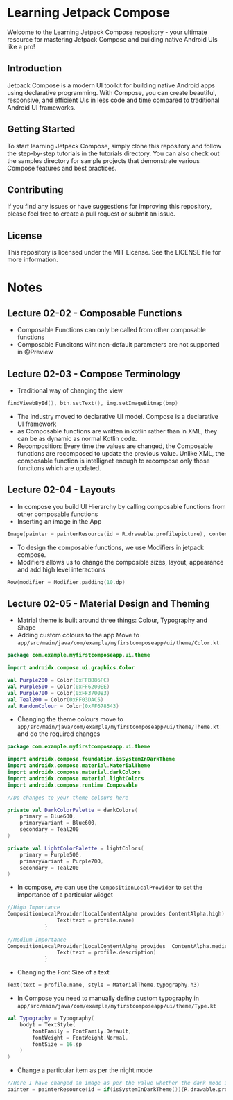 # Learning Jetpack Compose
Welcome to the Learning Jetpack Compose repository - your ultimate resource for mastering Jetpack Compose and building native Android UIs like a pro!

## Introduction
Jetpack Compose is a modern UI toolkit for building native Android apps using declarative programming. With Compose, you can create beautiful, responsive, and efficient UIs in less code and time compared to traditional Android UI frameworks.

## Getting Started
To start learning Jetpack Compose, simply clone this repository and follow the step-by-step tutorials in the tutorials directory. You can also check out the samples directory for sample projects that demonstrate various Compose features and best practices.

## Contributing
If you find any issues or have suggestions for improving this repository, please feel free to create a pull request or submit an issue.

## License
This repository is licensed under the MIT License. See the LICENSE file for more information.

# Notes
## Lecture 02-02 - Composable Functions
- Composable Functions can only be called from other composable functions
- Composable Funcitons wiht non-default parameters are not supported in @Preview

## Lecture 02-03 - Compose Terminology
- Traditional way of changing the view
```kt
findViewbById(), btn.setText(), img.setImageBitmap(bmp)
```
- The industry moved to declarative UI model. Compose is a declarative UI framework
- as Composable functions are written in kotlin rather than in XML, they can be as dynamic as normal Kotlin code.
- Recomposition: Every time the values are changed, the Composable functions are recomposed to update the previous value. Unlike XML, the composable function is intellignet enough to recompose only those funcitons which are updated.

## Lecture 02-04 - Layouts
- In compose you build UI Hierarchy by calling composable functions from other composable functions
- Inserting an image in the App
```kt
Image(painter = painterResource(id = R.drawable.profilepicture), contentDescription = "Profile Picture")
``` 
- To design the composable functions, we use Modifiers in jetpack compose.
- Modifiers allows us to change the composible sizes, layout, appearance and add high level interactions
```kt
Row(modifier = Modifier.padding(10.dp)
```

## Lecture 02-05 - Material Design and Theming
- Matrial theme is built around three things: Colour, Typography and Shape
- Adding custom colours to the app
Move to `app/src/main/java/com/example/myfirstcomposeapp/ui/theme/Color.kt`
```kt
package com.example.myfirstcomposeapp.ui.theme

import androidx.compose.ui.graphics.Color

val Purple200 = Color(0xFFBB86FC)
val Purple500 = Color(0xFF6200EE)
val Purple700 = Color(0xFF3700B3)
val Teal200 = Color(0xFF03DAC5)
val RandomColour = Color(0xFF678543)
```
- Changing the theme colours
move to `app/src/main/java/com/example/myfirstcomposeapp/ui/theme/Theme.kt`
and do the required changes
```kt
package com.example.myfirstcomposeapp.ui.theme

import androidx.compose.foundation.isSystemInDarkTheme
import androidx.compose.material.MaterialTheme
import androidx.compose.material.darkColors
import androidx.compose.material.lightColors
import androidx.compose.runtime.Composable

//Do changes to your theme colours here

private val DarkColorPalette = darkColors(
    primary = Blue600,
    primaryVariant = Blue600,
    secondary = Teal200
)

private val LightColorPalette = lightColors(
    primary = Purple500,
    primaryVariant = Purple700,
    secondary = Teal200
)
```
- In compose, we can use the `CompositionLocalProvider` to set the importance of a particular widget
```kt
//High Importance
CompositionLocalProvider(LocalContentAlpha provides ContentAlpha.high) {
                Text(text = profile.name)
            }
            
//Medium Importance
CompositionLocalProvider(LocalContentAlpha provides  ContentAlpha.medium) {
                Text(text = profile.description)
            }
```
- Changing the Font Size of a text
```kt
Text(text = profile.name, style = MaterialTheme.typography.h3)
```

- In Compose you need to manually define custom typography in `app/src/main/java/com/example/myfirstcomposeapp/ui/theme/Type.kt`
```kt
val Typography = Typography(
    body1 = TextStyle(
        fontFamily = FontFamily.Default,
        fontWeight = FontWeight.Normal,
        fontSize = 16.sp
    )
)
```
- Change a particular item as per the night mode
```kotlin
//Here I have changed an image as per the value whether the dark mode is enabled or not
painter = painterResource(id = if(isSystemInDarkTheme()){R.drawable.profilepicture} else {R.drawable.profilepicturedark})

```
